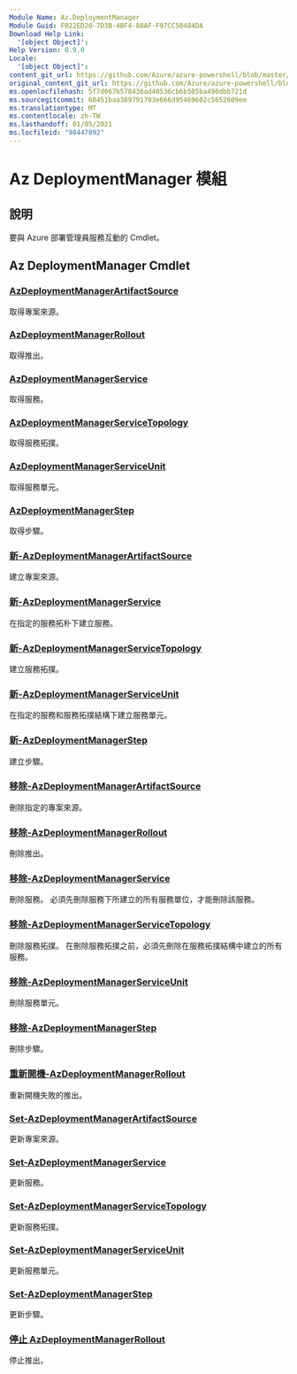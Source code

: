 ```yaml
---
Module Name: Az.DeploymentManager
Module Guid: F022ED20-7D3B-4BF4-88AF-F97CC50484DA
Download Help Link:
  '[object Object]': 
Help Version: 0.9.0
Locale:
  '[object Object]': 
content_git_url: https://github.com/Azure/azure-powershell/blob/master/src/DeploymentManager/DeploymentManager/help/Az.DeploymentManager.md
original_content_git_url: https://github.com/Azure/azure-powershell/blob/master/src/DeploymentManager/DeploymentManager/help/Az.DeploymentManager.md
ms.openlocfilehash: 5f7d067b578436ad40536cb6b505ba490dbb721d
ms.sourcegitcommit: 68451baa389791703e666d95469602c5652609ee
ms.translationtype: MT
ms.contentlocale: zh-TW
ms.lasthandoff: 01/05/2021
ms.locfileid: "98447892"
---
```

# Az DeploymentManager 模組
## 說明
要與 Azure 部署管理員服務互動的 Cmdlet。

## Az DeploymentManager Cmdlet
### [AzDeploymentManagerArtifactSource](Get-AzDeploymentManagerArtifactSource.md)
取得專案來源。

### [AzDeploymentManagerRollout](Get-AzDeploymentManagerRollout.md)
取得推出。

### [AzDeploymentManagerService](Get-AzDeploymentManagerService.md)
取得服務。

### [AzDeploymentManagerServiceTopology](Get-AzDeploymentManagerServiceTopology.md)
取得服務拓撲。

### [AzDeploymentManagerServiceUnit](Get-AzDeploymentManagerServiceUnit.md)
取得服務單元。

### [AzDeploymentManagerStep](Get-AzDeploymentManagerStep.md)
取得步驟。

### [新-AzDeploymentManagerArtifactSource](New-AzDeploymentManagerArtifactSource.md)
建立專案來源。

### [新-AzDeploymentManagerService](New-AzDeploymentManagerService.md)
在指定的服務拓朴下建立服務。

### [新-AzDeploymentManagerServiceTopology](New-AzDeploymentManagerServiceTopology.md)
建立服務拓撲。

### [新-AzDeploymentManagerServiceUnit](New-AzDeploymentManagerServiceUnit.md)
在指定的服務和服務拓撲結構下建立服務單元。

### [新-AzDeploymentManagerStep](New-AzDeploymentManagerStep.md)
建立步驟。

### [移除-AzDeploymentManagerArtifactSource](Remove-AzDeploymentManagerArtifactSource.md)
刪除指定的專案來源。

### [移除-AzDeploymentManagerRollout](Remove-AzDeploymentManagerRollout.md)
刪除推出。

### [移除-AzDeploymentManagerService](Remove-AzDeploymentManagerService.md)
刪除服務。 必須先刪除服務下所建立的所有服務單位，才能刪除該服務。

### [移除-AzDeploymentManagerServiceTopology](Remove-AzDeploymentManagerServiceTopology.md)
刪除服務拓撲。 在刪除服務拓撲之前，必須先刪除在服務拓撲結構中建立的所有服務。

### [移除-AzDeploymentManagerServiceUnit](Remove-AzDeploymentManagerServiceUnit.md)
刪除服務單元。

### [移除-AzDeploymentManagerStep](Remove-AzDeploymentManagerStep.md)
刪除步驟。

### [重新開機-AzDeploymentManagerRollout](Restart-AzDeploymentManagerRollout.md)
重新開機失敗的推出。

### [Set-AzDeploymentManagerArtifactSource](Set-AzDeploymentManagerArtifactSource.md)
更新專案來源。

### [Set-AzDeploymentManagerService](Set-AzDeploymentManagerService.md)
更新服務。

### [Set-AzDeploymentManagerServiceTopology](Set-AzDeploymentManagerServiceTopology.md)
更新服務拓撲。

### [Set-AzDeploymentManagerServiceUnit](Set-AzDeploymentManagerServiceUnit.md)
更新服務單元。

### [Set-AzDeploymentManagerStep](Set-AzDeploymentManagerStep.md)
更新步驟。

### [停止 AzDeploymentManagerRollout](Stop-AzDeploymentManagerRollout.md)
停止推出。


